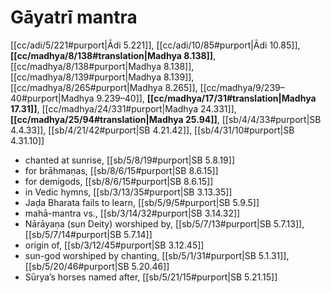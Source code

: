 # Gāyatrī mantra

[[cc/adi/5/221#purport|Ādi 5.221]], [[cc/adi/10/85#purport|Ādi 10.85]], **[[cc/madhya/8/138#translation|Madhya 8.138]]**, [[cc/madhya/8/138#purport|Madhya 8.138]], [[cc/madhya/8/139#purport|Madhya 8.139]], [[cc/madhya/8/265#purport|Madhya 8.265]], [[cc/madhya/9/239–40#purport|Madhya 9.239–40]], **[[cc/madhya/17/31#translation|Madhya 17.31]]**, [[cc/madhya/24/331#purport|Madhya 24.331]], **[[cc/madhya/25/94#translation|Madhya 25.94]]**, [[sb/4/4/33#purport|SB 4.4.33]], [[sb/4/21/42#purport|SB 4.21.42]], [[sb/4/31/10#purport|SB 4.31.10]]

* chanted at sunrise, [[sb/5/8/19#purport|SB 5.8.19]]
* for brāhmaṇas, [[sb/8/6/15#purport|SB 8.6.15]]
* for demigods, [[sb/8/6/15#purport|SB 8.6.15]]
* in Vedic hymns, [[sb/3/13/35#purport|SB 3.13.35]]
* Jaḍa Bharata fails to learn, [[sb/5/9/5#purport|SB 5.9.5]]
* mahā-mantra vs., [[sb/3/14/32#purport|SB 3.14.32]]
* Nārāyaṇa (sun Deity) worshiped by, [[sb/5/7/13#purport|SB 5.7.13]], [[sb/5/7/14#purport|SB 5.7.14]]
* origin of, [[sb/3/12/45#purport|SB 3.12.45]]
* sun-god worshiped by chanting, [[sb/5/1/31#purport|SB 5.1.31]], [[sb/5/20/46#purport|SB 5.20.46]]
* Sūrya’s horses named after, [[sb/5/21/15#purport|SB 5.21.15]]

